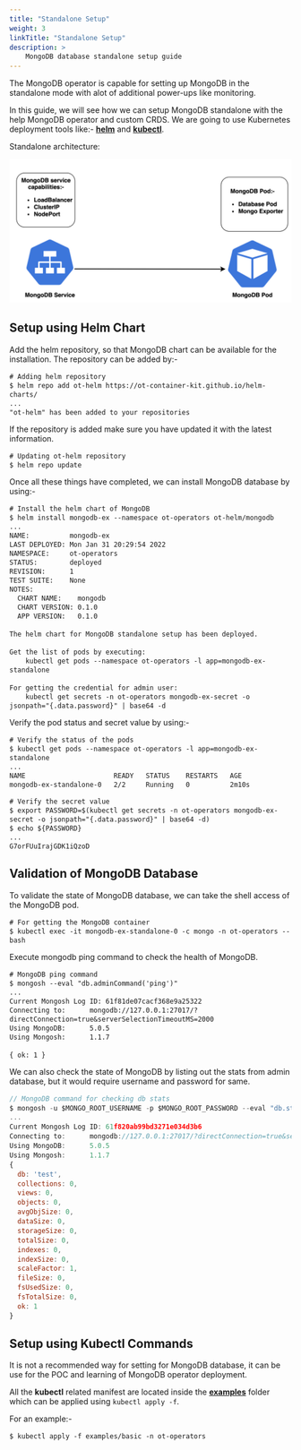 ```yaml
---
title: "Standalone Setup"
weight: 3
linkTitle: "Standalone Setup"
description: >
    MongoDB database standalone setup guide
---
```


The MongoDB operator is capable for setting up MongoDB in the standalone mode with alot of additional power-ups like monitoring.

In this guide, we will see how we can setup MongoDB standalone with the help MongoDB operator and custom CRDS. We are going to use Kubernetes deployment tools like:- **[helm](https://helm.sh)** and **[kubectl](https://kubernetes.io/docs/reference/kubectl/overview/)**.

Standalone architecture:

![](https://github.com/OT-CONTAINER-KIT/mongodb-operator/raw/main/static/mongo-k8s-standalone.png)

## Setup using Helm Chart

Add the helm repository, so that MongoDB chart can be available for the installation. The repository can be added by:-

```shell
# Adding helm repository
$ helm repo add ot-helm https://ot-container-kit.github.io/helm-charts/
...
"ot-helm" has been added to your repositories
```

If the repository is added make sure you have updated it with the latest information.

```shell
# Updating ot-helm repository
$ helm repo update
```

Once all these things have completed, we can install MongoDB database by using:-

```shell
# Install the helm chart of MongoDB
$ helm install mongodb-ex --namespace ot-operators ot-helm/mongodb
...
NAME:          mongodb-ex
LAST DEPLOYED: Mon Jan 31 20:29:54 2022
NAMESPACE:     ot-operators
STATUS:        deployed
REVISION:      1
TEST SUITE:    None
NOTES:
  CHART NAME:    mongodb
  CHART VERSION: 0.1.0
  APP VERSION:   0.1.0

The helm chart for MongoDB standalone setup has been deployed.

Get the list of pods by executing:
    kubectl get pods --namespace ot-operators -l app=mongodb-ex-standalone

For getting the credential for admin user:
    kubectl get secrets -n ot-operators mongodb-ex-secret -o jsonpath="{.data.password}" | base64 -d
```

Verify the pod status and secret value by using:-

```shell
# Verify the status of the pods
$ kubectl get pods --namespace ot-operators -l app=mongodb-ex-standalone
...
NAME                      READY   STATUS    RESTARTS   AGE
mongodb-ex-standalone-0   2/2     Running   0          2m10s
```

```shell
# Verify the secret value
$ export PASSWORD=$(kubectl get secrets -n ot-operators mongodb-ex-secret -o jsonpath="{.data.password}" | base64 -d)
$ echo ${PASSWORD}
...
G7orFUuIrajGDK1iQzoD
```

## Validation of MongoDB Database

To validate the state of MongoDB database, we can take the shell access of the MongoDB pod.

```shell
# For getting the MongoDB container
$ kubectl exec -it mongodb-ex-standalone-0 -c mongo -n ot-operators -- bash
```

Execute mongodb ping command to check the health of MongoDB.

```shell
# MongoDB ping command
$ mongosh --eval "db.adminCommand('ping')"
...
Current Mongosh Log ID:	61f81de07cacf368e9a25322
Connecting to:		mongodb://127.0.0.1:27017/?directConnection=true&serverSelectionTimeoutMS=2000
Using MongoDB:		5.0.5
Using Mongosh:		1.1.7

{ ok: 1 }
```

We can also check the state of MongoDB by listing out the stats from admin database, but it would require username and password for same.

```javascript
// MongoDB command for checking db stats
$ mongosh -u $MONGO_ROOT_USERNAME -p $MONGO_ROOT_PASSWORD --eval "db.stats()"
...
Current Mongosh Log ID:	61f820ab99bd3271e034d3b6
Connecting to:		mongodb://127.0.0.1:27017/?directConnection=true&serverSelectionTimeoutMS=2000
Using MongoDB:		5.0.5
Using Mongosh:		1.1.7
{
  db: 'test',
  collections: 0,
  views: 0,
  objects: 0,
  avgObjSize: 0,
  dataSize: 0,
  storageSize: 0,
  totalSize: 0,
  indexes: 0,
  indexSize: 0,
  scaleFactor: 1,
  fileSize: 0,
  fsUsedSize: 0,
  fsTotalSize: 0,
  ok: 1
}
```

## Setup using Kubectl Commands

It is not a recommended way for setting for MongoDB database, it can be use for the POC and learning of MongoDB operator deployment.

All the **kubectl** related manifest are located inside the **[examples]()** folder which can be applied using `kubectl apply -f`.

For an example:-

```shell
$ kubectl apply -f examples/basic -n ot-operators
```
